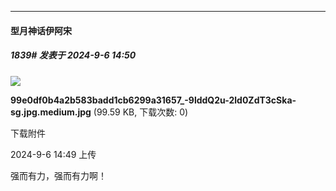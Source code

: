 ﻿
*****

####  型月神话伊阿宋  
##### 1839#       发表于 2024-9-6 14:50

<img src="https://img.saraba1st.com/forum/202409/06/144952vlx7gy8fy248fciw.jpg" referrerpolicy="no-referrer">

<strong>99e0df0b4a2b583badd1cb6299a31657_-9lddQ2u-2ld0ZdT3cSka-sg.jpg.medium.jpg</strong> (99.59 KB, 下载次数: 0)

下载附件

2024-9-6 14:49 上传

强而有力，强而有力啊！

